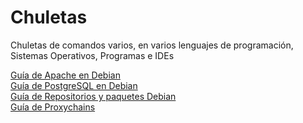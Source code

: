 # Chuletas
Chuletas de comandos varios, en varios lenguajes de programación, Sistemas Operativos, Programas e IDEs

<a href="https://github.com/engelpain/Chuletas/blob/master/apache.txt">Guía de Apache en Debian</a> <br>
<a href="https://github.com/engelpain/Chuletas/blob/master/postgres.txt">Guía de PostgreSQL en Debian</a> <br>
<a href="https://github.com/engelpain/Chuletas/blob/master/PaquetesDebian.txt">Guía de Repositorios y paquetes Debian</a> <br>
<a href="https://github.com/engelpain/Chuletas/blob/master/proxychains.txt">Guía de Proxychains</a>

